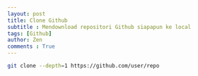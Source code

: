 ```yaml
---
layout: post
title: Clone Github
subtitle : Mendownload repositori Github siapapun ke local
tags: [Github]
author: Zen
comments : True
---
```


```bash
git clone --depth=1 https://github.com/user/repo
```
